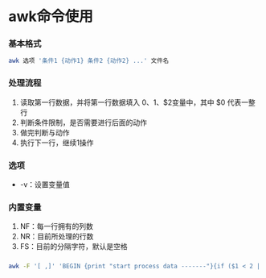 # awk命令使用


### 基本格式

```bash
awk 选项 '条件1 {动作1} 条件2 {动作2} ...' 文件名
```


### 处理流程

1. 读取第一行数据，并将第一行数据填入 $0、$1、$2变量中，其中 $0 代表一整行
2. 判断条件限制，是否需要进行后面的动作
3. 做完判断与动作
4. 执行下一行，继续1操作


### 选项

* -v：设置变量值


### 内置变量

1. NF：每一行拥有的列数
2. NR：目前所处理的行数
3. FS：目前的分隔字符，默认是空格


### 

```bash
awk -F '[ ,]' 'BEGIN {print "start process data -------"}{if ($1 < 2 || $4 == 23) {printf("filename: %s, lines: %s, columns: %s, name: %s %s\n", FILENAME, NR, NF, $2, $3)}} END {for (i = 0; i < NR; i++) print i}' awk_learn.txt
```
